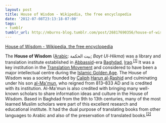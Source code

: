 ```yaml
---
layout: post
title: House of Wisdom - Wikipedia, the free encyclopedia
date: '2012-07-08T23:13:18-07:00'
tags:
- tumblr
tumblr_url: http://mburns-blog.tumblr.com/post/26817690356/house-of-wisdom-wikipedia-the-free-encyclopedia
---
```

<a href="https://en.wikipedia.org/wiki/House_of_Wisdom">House of Wisdom - Wikipedia, the free encyclopedia</a>

The <strong>House of Wisdom</strong> (<a href="https://en.wikipedia.org/wiki/Arabic_language" title="">Arabic</a>: <span>بيت الحكمة</span>‎; <em>Bayt Ul-Hikma</em>) was a library and translation institute established in <a class="mw-redirect" href="https://en.wikipedia.org/wiki/Abbassid" title="Abbassid">Abbassid</a>-era <a href="https://en.wikipedia.org/wiki/Baghdad" title="Baghdad">Baghdad</a>, <a href="https://en.wikipedia.org/wiki/Iraq" title="Iraq">Iraq</a>.<sup class="reference" id="cite_ref-0"><a href="https://en.wikipedia.org/wiki/House_of_Wisdom#cite_note-0"><span>[</span>1<span>]</span></a></sup> It was a key institution in the <a href="https://en.wikipedia.org/wiki/Translation_Movement" title="">Translation Movement</a> and considered to have been a major intellectual centre during the <a href="https://en.wikipedia.org/wiki/Islamic_Golden_Age" title="Islamic Golden Age">Islamic Golden Age</a>. The House of Wisdom was a society founded by <a href="https://en.wikipedia.org/wiki/Caliph" title="">Caliph</a> <a href="https://en.wikipedia.org/wiki/Harun_al-Rashid" title="Harun al-Rashid">Harun al-Rashid</a> and culminating under his son <a href="https://en.wikipedia.org/wiki/Al-Ma%27mun" title="Al-Ma'mun">al-Ma'mun</a>, who reigned from 813–833 AD and is credited with its institution. Al-Ma'mun is also credited with bringing many well-known scholars to share information ideas and culture in the House of Wisdom. Based in Baghdad from the 9th to 13th centuries, many of the most learned Muslim scholars were part of this excellent research and educational institute. It had the dual purpose of translating books from other languages to Arabic and also of the preservation of translated books.<sup class="reference" id="cite_ref-1"><a href="https://en.wikipedia.org/wiki/House_of_Wisdom#cite_note-1"><span>[</span>2<span>]</span></a></sup>

